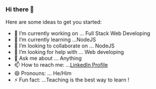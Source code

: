 ### Hi there 👋

<!-- **imdadulhaque1/imdadulhaque1** is a ✨ _special_ ✨ repository because its `README.md` (this file) appears on your GitHub profile.-->

Here are some ideas to get you started:

- 🔭 I’m currently working on ... Full Stack Web Developing
- 🌱 I’m currently learning ...NodeJS
- 👯 I’m looking to collaborate on ... NodeJS
- 🤔 I’m looking for help with ... Web developing
- 💬 Ask me about ... Anything
- 📫 How to reach me: ...[LinkedIn Profile](https://www.linkedin.com/in/imdadul-haque-97b7a3183/)
- 😄 Pronouns: ... He/Him
- ⚡ Fun fact: ...Teaching is the best way to learn !

